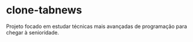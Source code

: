 # clone-tabnews
Projeto focado em estudar técnicas mais avançadas de programação para chegar à senioridade.

